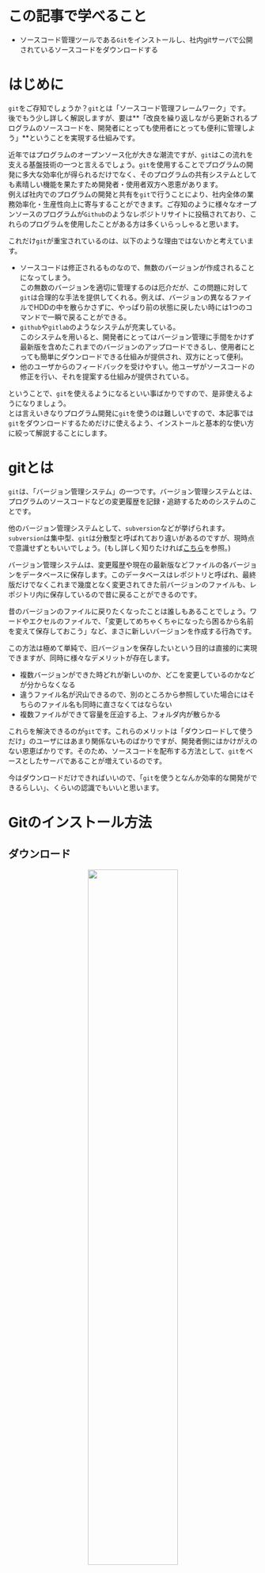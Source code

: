 # この記事で学べること

* ソースコード管理ツールである`Git`をインストールし、社内gitサーバで公開されているソースコードをダウンロードする


# はじめに

`git`をご存知でしょうか？`git`とは「ソースコード管理フレームワーク」です。
後でもう少し詳しく解説しますが、要は**「改良を繰り返しながら更新されるプログラムのソースコードを、開発者にとっても使用者にとっても便利に管理しよう」**ということを実現する仕組みです。

近年ではプログラムのオープンソース化が大きな潮流ですが、`git`はこの流れを支える基盤技術の一つと言えるでしょう。`git`を使用することでプログラムの開発に多大な効率化が得られるだけでなく、そのプログラムの共有システムとしても素晴しい機能を果たすため開発者・使用者双方へ恩恵があります。  
例えば社内でのプログラムの開発と共有を`git`で行うことにより、社内全体の業務効率化・生産性向上に寄与することができます。ご存知のように様々なオープンソースのプログラムが`Github`のようなレポジトリサイトに投稿されており、これらのプログラムを使用したことがある方は多くいらっしゃると思います。

これだけ`git`が重宝されているのは、以下のような理由ではないかと考えています。

* ソースコードは修正されるものなので、無数のバージョンが作成されることになってしまう。  
この無数のバージョンを適切に管理するのは厄介だが、この問題に対して`git`は合理的な手法を提供してくれる。例えば、バージョンの異なるファイルでHDDの中を散らかさずに、やっぱり前の状態に戻したい時には1つのコマンドで一瞬で戻ることができる。
* `github`や`gitlab`のようなシステムが充実している。  
このシステムを用いると、開発者にとってはバージョン管理に手間をかけず最新版を含めたこれまでのバージョンのアップロードできるし、使用者にとっても簡単にダウンロードできる仕組みが提供され、双方にとって便利。
* 他のユーザからのフィードバックを受けやすい。他ユーザがソースコードの修正を行い、それを提案する仕組みが提供されている。

ということで、`git`を使えるようになるといい事ばかりですので、是非使えるようになりましょう。  
とは言えいきなりプログラム開発に`git`を使うのは難しいですので、本記事では`git`をダウンロードするためだけに使えるよう、インストールと基本的な使い方に絞って解説することにします。

# gitとは

`git`は、「バージョン管理システム」の一つです。バージョン管理システムとは、プログラムのソースコードなどの変更履歴を記録・追跡するためのシステムのことです。

他のバージョン管理システムとして、`subversion`などが挙げられます。`subversion`は集中型、`git`は分散型と呼ばれており違いがあるのですが、現時点で意識せずともいいでしょう。(もし詳しく知りたければ[こちら](http://success.tracpath.com/blog/2014/09/08/subversionとgitの違い/)を参照。)


バージョン管理システムは、変更履歴や現在の最新版などファイルの各バージョンをデータベースに保存します。このデータベースはレポジトリと呼ばれ、最終版だけでなくこれまで幾度となく変更されてきた前バージョンのファイルも、レポジトリ内に保存しているので昔に戻ることができるのです。
	
昔のバージョンのファイルに戻りたくなったことは誰しもあることでしょう。ワードやエクセルのファイルで、「変更してめちゃくちゃになったら困るから名前を変えて保存しておこう」など、まさに新しいバージョンを作成する行為です。

この方法は極めて単純で、旧バージョンを保存したいという目的は直接的に実現できますが、同時に様々なデメリットが存在します。

* 複数バージョンができた時どれが新しいのか、どこを変更しているのかなどが分からなくなる
* 違うファイル名が沢山できるので、別のところから参照していた場合にはそちらのファイル名も同時に直さなくてはならない
* 複数ファイルができて容量を圧迫する上、フォルダ内が散らかる

これらを解決できるのが`git`です。これらのメリットは「ダウンロードして使うだけ」のユーザにはあまり関係ないものばかりですが、開発者側にはかけがえのない恩恵ばかりです。そのため、ソースコードを配布する方法として、`git`をベースとしたサーバであることが増えているのです。

今はダウンロードだけできればいいので、「`git`を使うとなんか効率的な開発ができるらしい」、くらいの認識でもいいと思います。

# Gitのインストール方法

## ダウンロード

<p style="text-align:center;">
	<img src="./png/gitDownload.png" width="60%"/>
</p>

1. [こちら](https://git-scm.com)の「Downloadging Git」を押すとダウンロードが始まるので、終了したらダウンロードしたファイルを実行して下さい。

	* 現時点でのダウンロードファイル名は`Git-2.25.0-64-bit.exe`。32bitマシンの場合は32bit用のファイルをダウンロードしましょう。

## ライセンスの表示

<p style="text-align:center;">
	<img src="./png/gitInstall_01.png" width="60%"/>
</p>

1. ダウンロードしたファイルを実行すると以下の画面が出てきます。ライセンスが表示されます。`Next`を押して次に進みましょう。

## インストール時の様々な設定

<p style="text-align:center;">
	<img src="./png/gitInstall_02.png" width="60%"/>
</p>

1. インストールする時の設定を選択します。`Use a TrueType font in all console windows`はチェックを外すようにしましょう。

	* Additional Icons

		* デスクトップにgitのアイコンを配置します。

	* Windows Explorer integration

		* エクスプローラで右クリックした時、`Git Bash Here`と`Git GUI Here`を呼び出せるようにするか。この機能は便利なのでチェックしておきましょう。

			* Git Bash Hereは、Git版コマンドプロンプトであるbashをエクスプローラで開いているフォルダから実行できるようにする
			* Git GUI Hereは、Gitコマンドをグラフィカルな画面で管理することのできるソフトを起動できるようにする

	* GitLFS(large file Support)

		* バイナリファイルなどの大きなファイルを管理するのに適したファイル管理システムで、githubが中心となって開発しているgitへの追加機能。チェックしておいてよいでしょう。

	* Associate `.git*` configuration files with the default text editor

		* gitの設定ファイルである`.gitなんとか`(例えば`.gitignore`や`.gitconfig`など)をデフォルトのエディターに関連付けするか。お好みで。

	* Associate .sh files to be run with Bash

		* 拡張子がshのファイルをbashで起動するようにするか。お好みで。

	* Use a TrueType font in all console windows

		* これをチェックしているとフォントがLucida Consoleに変更されてしまうので、チェックしないようにしましょう。

	* Check daily for Git for Windows updates

		* 毎日アップデートの確認を行うか、ですが、普通の人はそんな必要はないと思うのでチェックを外しておきましょう。

## gitで標準的に使用するエディターの選択

<p style="text-align:center;">
	<img src="./png/gitInstall_03.png" width="60%"/>
</p>


ここではgitから呼び出されるデフォルトエディターを選択します。各種エディターが選択できますが、初期状態で選択されている`Use Vim`は**やめておきましょう**。

`vim`はlinuxでよく使用されている高機能エディターで、実は私も日常的に愛用しているのですが、いかんせん癖が強すぎてとてもじゃないがおすすめできないです。

一番普通のエディターに近いのは`nano`だと思いますので、こちらを選択しましょう。

メモ帳やサクラエディターを使いたい方は、インストール後に下記のコマンドを実行することで変更できます。インストール後に以下のコマンドをGit bashから入力することでエディターの変更が可能です。

```sh
# サクラエディターへ変更
> git config --global core.editor "'C:/Program Files (x86)/sakura/sakura.exe' -CODE=4"
# メモ帳へ変更
> git config --global core.editor "'notepad.exe'"
```

余談ですが、`select other editor as Git's default editor`を選択すれば任意のエディターが選べそうな雰囲気なのですが、私の環境ではハングしてしまい上手くいきませんでした。

## パスの設定

<p style="text-align:center;">
	<img src="./png/gitInstall_04.png" width="60%"/>
</p>

PATHの設定です。**RECOMMEND**となっているデフォルトの設定でよいでしょう。インストールするものにはgit本体のコマンドの他にunixで使われている様々な便利なコマンドもインストールされるのですが、それをコマンドプロンプトなどでも使えるようにするか、という設定です。

パスを通すとディレクトリ名を指定しなくてもコマンド名だけで使用できるようになります。よく使うコマンドについては便利ですが、別フォルダに同名のコマンドがある場合に問題が生じます。つまり、同名のファイルのどちらが使われるのか、という問題です。gitをインストールすることで作成されるファイルにwindowsと同名のファイルがあるため、パスを通すかどうかということを訊ねてきているわけです。

* 一番上は、Gitのコマンドプロンプトに相当する`Git bash`からしかこれからインストールするコマンドを使えないパス設定です。これは、gitコマンド本体も他のwindowsアプリケーションから使えないパス設定である、ということです。

* 二番目は、gitにとって最低限のコマンドのパスは通して他のアプリケーションからでも使えるようにして、付随的なunixコマンドのパスは通さない、という設定です。

* 三番目は、インストールする全てのコマンドのパスを通す選択です。これによってwindowsで使用されている同名のコマンド(find.exeやsort.exeなど)は使用できなくなり、gitでインストールされているファイルの方が使用されるようになります。

## SSH認証

<p style="text-align:center;">
	<img src="./png/gitInstall_05.png" width="60%"/>
</p>

SSH認証に使用するライブラリの選択ですが、デフォルトでいいでしょう。


## 改行コードの変換設定
<p style="text-align:center;">
	<img src="./png/gitInstall_06.png" width="60%"/>
</p>

改行コードの変換をどうするか、という設定です。今回はまずはgitでダウンロードしたい、という人向けですので**1番目の選択**をお勧めします。  
改行コードとは文字通り、改行を示すための記号なのですが、これがWindows,Mac(MacOSver9まで),Unixで異なっています。  
そのため、gitで管理されているコードがもし、Linuxで書かれていたとして、それをwindows使用者がダウンロードした場合には、改行コードが違うせいで上手く改行されない、という事態が生じてしまいます。  
このようなことがないように、1番目の選択肢では、Windowsで使用する時には自動でwindows用の改行コードに変換します。

詳細は[こちら](https://futureys.tokyo/what-is-autocrlf-of-git/)をご覧下さい。LinuxやMacを使用する人は二番目の選択肢などがいいと思います。

## git Bashで使うターミナルの設定

<p style="text-align:center;">
	<img src="./png/gitInstall_07.png" width="60%"/>
</p>

Git Bashを使用するターミナル(コマンドを入力する黒い画面のこと)の設定です。そのターミナルをMinTTYというものを使うか、windows標準のコマンドプロンプトを使用するか、という設定です。コマンドプロンプトよりもMinTTYの方が使い勝手がよいので、MinTTYを使う選択肢をお勧めします。

## その他

<p style="text-align:center;">
	<img src="./png/gitInstall_08.png" width="60%"/>
</p>

様々なオプションについてです。デフォルトのままでよいでしょう。Installをクリックして終了まで暫くお待ち下さい。

## 終了画面

<p style="text-align:center;">
	<img src="./png/gitInstall_09.png" width="60%"/>
</p>

無事終了すると以下の画面が表示されます。「Next」を押してインストールは終了です。


